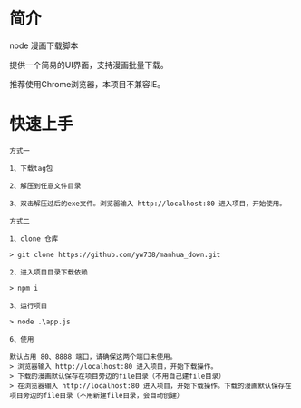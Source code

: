 # 简介
node 漫画下载脚本

提供一个简易的UI界面，支持漫画批量下载。

推荐使用Chrome浏览器，本项目不兼容IE。

# 快速上手

```
方式一

1、下载tag包

2、解压到任意文件目录

3、双击解压过后的exe文件。浏览器输入 http://localhost:80 进入项目，开始使用。

```

```
方式二

1、clone 仓库

> git clone https://github.com/yw738/manhua_down.git

2、进入项目目录下载依赖

> npm i

3、运行项目

> node .\app.js 

6、使用

默认占用 80、8888 端口，请确保这两个端口未使用。
> 浏览器输入 http://localhost:80 进入项目，开始下载操作。
> 下载的漫画默认保存在项目旁边的file目录（不用自己建file目录）
> 在浏览器输入 http://localhost:80 进入项目，开始下载操作。下载的漫画默认保存在项目旁边的file目录（不用新建file目录，会自动创建）
```
